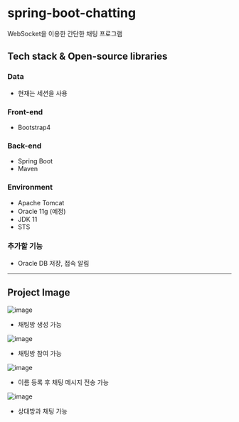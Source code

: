 # spring-boot-chatting
WebSocket을 이용한 간단한 채팅 프로그램

## Tech stack & Open-source libraries
### Data
- 현재는 세션을 사용
### Front-end
- Bootstrap4
### Back-end
- Spring Boot
- Maven
### Environment
- Apache Tomcat
- Oracle 11g (예정)
- JDK 11
- STS
### 추가할 기능
- Oracle DB 저장, 접속 알림

---------

## Project Image
![image](https://user-images.githubusercontent.com/79544660/125568073-23dc411e-62b9-481d-9ec3-156bd12b3a89.png)
- 채팅방 생성 가능

![image](https://user-images.githubusercontent.com/79544660/125568092-6f0c8d72-5212-40db-9391-c26108591f24.png)
- 채팅방 참여 가능

![image](https://user-images.githubusercontent.com/79544660/125568110-3e87931a-55cd-46f1-abfd-ad7396b93a5d.png)
- 이름 등록 후 채팅 메시지 전송 가능

![image](https://user-images.githubusercontent.com/79544660/125568126-22bb3c0e-890d-4a2b-9435-8ba723614929.png)
- 상대방과 채팅 가능
